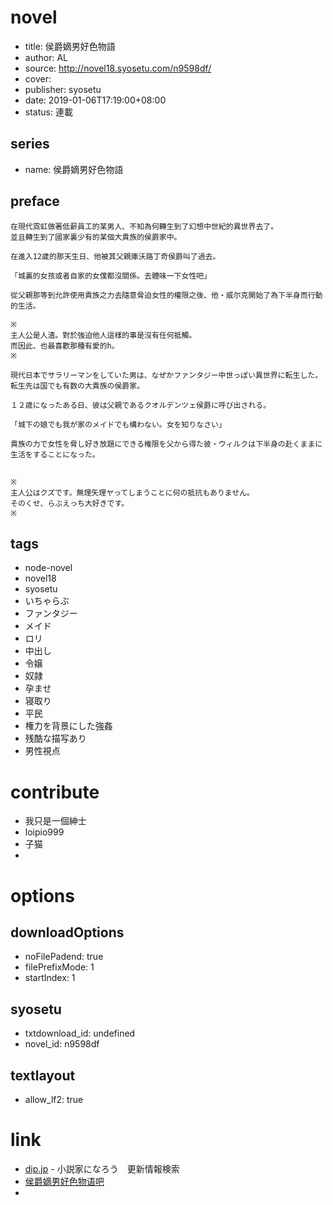 # novel

- title: 侯爵嫡男好色物語
- author: AL
- source: http://novel18.syosetu.com/n9598df/
- cover:
- publisher: syosetu
- date: 2019-01-06T17:19:00+08:00
- status: 連載

## series

- name: 侯爵嫡男好色物語

## preface


```
在現代霓虹做著低薪員工的某男人、不知為何轉生到了幻想中世紀的異世界去了。  
並且轉生到了國家裏少有的某個大貴族的侯爵家中。  

在進入12歲的那天生日、他被其父親庫沃路丁奇侯爵叫了過去。  

「城裏的女孩或者自家的女僕都沒關係。去體味一下女性吧」  

從父親那等到允許使用貴族之力去隨意脅迫女性的權限之後、他・威尔克開始了為下半身而行動的生活。  

※  
主人公是人渣。對於強迫他人這樣的事是沒有任何抵觸。  
而因此、也最喜歡那種有愛的h。  
※

現代日本でサラリーマンをしていた男は、なぜかファンタジー中世っぽい異世界に転生した。
転生先は国でも有数の大貴族の侯爵家。

１２歳になったある日、彼は父親であるクオルデンツェ侯爵に呼び出される。

「城下の娘でも我が家のメイドでも構わない。女を知りなさい」

貴族の力で女性を脅し好き放題にできる権限を父から得た彼・ウィルクは下半身の赴くままに生活をすることになった。


※
主人公はクズです。無理矢理ヤってしまうことに何の抵抗もありません。
そのくせ、らぶえっち大好きです。
※
```

## tags

- node-novel
- novel18
- syosetu
- いちゃらぶ
- ファンタジー
- メイド
- ロリ
- 中出し
- 令嬢
- 奴隷
- 孕ませ
- 寝取り
- 平民
- 権力を背景にした強姦
- 残酷な描写あり
- 男性視点

# contribute

- 我只是一個紳士
- loipio999
- 子猫
- 

# options

## downloadOptions

- noFilePadend: true
- filePrefixMode: 1
- startIndex: 1

## syosetu

- txtdownload_id: undefined
- novel_id: n9598df

## textlayout

- allow_lf2: true

# link

- [dip.jp](https://narou18.nar.jp/search.php?text=n9598df&novel=all&genre=all&new_genre=all&length=0&down=0&up=100) - 小説家になろう　更新情報検索
- [侯爵嫡男好色物语吧](https://tieba.baidu.com/f?kw=%E4%BE%AF%E7%88%B5%E5%AB%A1%E7%94%B7%E5%A5%BD%E8%89%B2%E7%89%A9%E8%AF%AD&ie=utf-8 "侯爵嫡男好色物语")
- 



